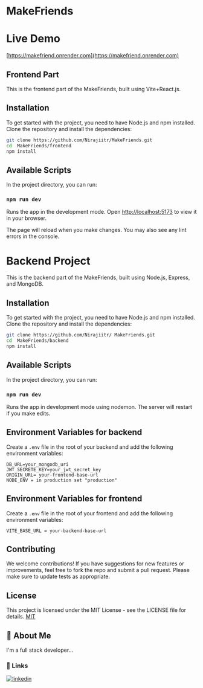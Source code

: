 # MakeFriends
# Live Demo
  [https://makefriend.onrender.com](https://makefriend.onrender.com)
  
## Frontend Part

This is the frontend part of the  MakeFriends, built using Vite+React.js.

## Installation

To get started with the project, you need to have Node.js and npm  installed. Clone the repository and install the dependencies:

```bash
git clone https://github.com/Nirajiitr/MakeFriends.git
cd  MakeFriends/frontend
npm install
```

## Available Scripts

In the project directory, you can run:

### `npm run dev`

Runs the app in the development mode.
Open [http://localhost:5173](http://localhost:5173) to view it in your browser.

The page will reload when you make changes.
You may also see any lint errors in the console.


# Backend Project

This is the backend part of the  MakeFriends, built using Node.js, Express, and MongoDB.

## Installation

To get started with the project, you need to have Node.js and npm installed. Clone the repository and install the dependencies:

```bash
git clone https://github.com/Nirajiitr/ MakeFriends.git
cd  MakeFriends/backend
npm install
```

## Available Scripts

In the project directory, you can run:

### `npm run dev`

Runs the app in development mode using nodemon. The server will restart if you make edits.

## Environment Variables for backend

Create a `.env` file in the root of your backend and add the following environment variables:

```plaintext
DB_URL=your_mongodb_uri
JWT_SECRETE_KEY=your_jwt_secret_key
ORIGIN_URL= your-frontend-base-url
NODE_ENV = in production set "production"

```
## Environment Variables for frontend

Create a `.env` file in the root of your frontend and add the following environment variables:

```plaintext
VITE_BASE_URL = your-backend-base-url
```

## Contributing
We welcome contributions! If you have suggestions for new features or improvements, feel free to fork the repo and submit a pull request. Please make sure to update tests as appropriate.


## License
This project is licensed under the MIT License - see the LICENSE file for details.
[MIT](https://choosealicense.com/licenses/mit/)


## 🚀 About Me
I'm a full stack developer...


### 🔗 Links

[![linkedin](https://img.shields.io/badge/linkedin-0A66C2?style=for-the-badge&logo=linkedin&logoColor=white)](https://www.linkedin.com/in/niraj-kumar-b72976253?utm_source=share&utm_campaign=share_via&utm_content=profile&utm_medium=android_app)

